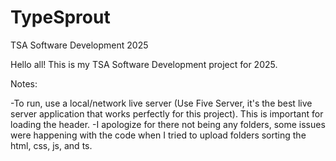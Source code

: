 # TypeSprout
TSA Software Development 2025

Hello all! 
This is my TSA Software Development project for 2025. 

  Notes:

-To run, use a local/network live server (Use Five Server, it's the best live server application that works perfectly for this project). This is important for loading the header.
-I apologize for there not being any folders, some issues were happening with the code when I tried to upload folders sorting the html, css, js, and ts. 

